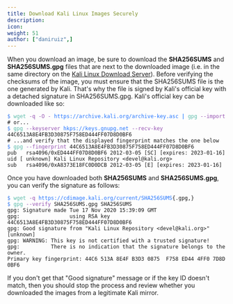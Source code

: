 ```yaml
---
title: Download Kali Linux Images Securely
description:
icon:
weight: 51
author: ["daniruiz",]
---
```


When you download an image, be sure to download the **SHA256SUMS** and **SHA256SUMS.gpg** files that are next to the downloaded image (i.e. in the same directory on the [Kali Linux Download Server](http://cdimage.kali.org/)). Before verifying the checksums of the image, you must ensure that the SHA256SUMS file is the one generated by Kali. That's why the file is signed by Kali's official key with a detached signature in SHA256SUMS.gpg. Kali's official key can be downloaded like so:

<!--
```
$ wget -q -O - https://archive.kali.org/archive-key.asc | gpg --import
# or...
$ gpg --keyserver hkps://keys.openpgp.org --recv-key 44C6513A8E4FB3D30875F758ED444FF07D8D0BF6
# ...and verify that the displayed fingerprint matches the one below
$ gpg --fingerprint 44C6513A8E4FB3D30875F758ED444FF07D8D0BF6
pub   rsa4096/0xED444FF07D8D0BF6 2012-03-05 [SC] [expires: 2023-01-16]
      Key fingerprint = 44C6 513A 8E4F B3D3 0875  F758 ED44 4FF0 7D8D 0BF6
uid                   [ unknown] Kali Linux Repository <devel@kali.org>
sub   rsa4096/0xA8373E18FC0D0DCB 2012-03-05 [E] [expires: 2023-01-16]
```

Color highlighted with "Copy as HTML" from gnome-terminal
-->
<pre><code class="nohighlight"><!-- New link hack
--><font color="#367BF0">$</font> <font color="#5EBDAB">wget</font> <font color="#9755B3">-q</font> <font color="#9755B3">-O</font> <font color="#9755B3">-</font> <font color="#2777ff">https://archive.kali.org/archive-key.asc</font> <font color="#277FFF"><b>|</b></font> <font color="#5EBDAB">gpg</font> <font color="#9755B3">--import</font>
# or...
<font color="#367BF0">$</font> <font color="#5EBDAB">gpg</font> <font color="#9755B3">--keyserver</font> <font color="#2777ff">hkps://keys.gnupg.net</font> <font color="#9755B3">--recv-key</font> 44C6513A8E4FB3D30875F758ED444FF07D8D0BF6
# ...and verify that the displayed fingerprint matches the one below
<font color="#367BF0">$</font> <font color="#5EBDAB">gpg</font> <font color="#9755B3">--fingerprint</font> 44C6513A8E4FB3D30875F758ED444FF07D8D0BF6
pub   rsa4096/0xED444FF07D8D0BF6 2012-03-05 [SC] [expires: 2023-01-16]
uid [ unknown] Kali Linux Repository &lt;devel@kali.org&gt;
sub   rsa4096/0xA8373E18FC0D0DCB 2012-03-05 [E] [expires: 2023-01-16]
</code></pre>

Once you have downloaded both **SHA256SUMS** and **SHA256SUMS.gpg**, you can verify the signature as follows:

<!--
```
$ wget -q https://cdimage.kali.org/current/SHA256SUMS{.gpg,}
$ gpg --verify SHA256SUMS.gpg SHA256SUMS
gpg: Signature made Tue 17 Nov 2020 15:39:09 GMT
gpg:                using RSA key 44C6513A8E4FB3D30875F758ED444FF07D8D0BF6
gpg: Good signature from "Kali Linux Repository <devel@kali.org>" [unknown]
gpg: WARNING: This key is not certified with a trusted signature!
gpg:          There is no indication that the signature belongs to the owner.
Primary key fingerprint: 44C6 513A 8E4F B3D3 0875  F758 ED44 4FF0 7D8D 0BF6
```

Color highlighted with "Copy as HTML" from gnome-terminal
-->
<pre><code class="nohighlight"><!-- New link hack
--><font color="#367BF0">$</font> <font color="#5EBDAB">wget</font> <font color="#9755B3">-q</font> <font color="#2777ff">https://cdimage.kali.org/current/SHA256SUMS</font>{.gpg,}
<font color="#367BF0">$</font> <font color="#5EBDAB">gpg</font> <font color="#9755B3">--verify</font> SHA256SUMS.gpg SHA256SUMS
gpg: Signature made Tue 17 Nov 2020 15:39:09 GMT
gpg:                using RSA key 44C6513A8E4FB3D30875F758ED444FF07D8D0BF6
gpg: Good signature from "Kali Linux Repository &lt;devel@kali.org&gt;" [unknown]
gpg: WARNING: This key is not certified with a trusted signature!
gpg:          There is no indication that the signature belongs to the owner.
Primary key fingerprint: 44C6 513A 8E4F B3D3 0875  F758 ED44 4FF0 7D8D 0BF6
</code></pre>

If you don't get that "Good signature" message or if the key ID doesn't match, then you should stop the process and review whether you downloaded the images from a legitimate Kali mirror.

